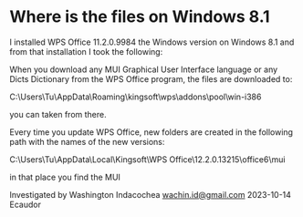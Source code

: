 # Where is the files on Windows 8.1

I installed WPS Office 11.2.0.9984 the Windows version on Windows 8.1 and from that installation I took the following:

When you download any MUI Graphical User Interface language or any Dicts Dictionary from the WPS Office program, the files are downloaded to:

C:\Users\Tu\AppData\Roaming\kingsoft\wps\addons\pool\win-i386

you can taken from there.

Every time you update WPS Office, new folders are created in the following path with the names of the new versions:

C:\Users\Tu\AppData\Local\Kingsoft\WPS Office\12.2.0.13215\office6\mui

in that place you find the MUI

Investigated by Washington Indacochea
wachin.id@gmail.com
2023-10-14 Ecaudor


